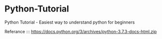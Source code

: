 # Python-Tutorial
Python Tutorial - Easiest way to understand python for beginners

Referance ::: https://docs.python.org/3/archives/python-3.7.3-docs-html.zip
